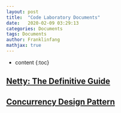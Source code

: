 ```yaml
---
layout: post
title:  "Code Laboratory Documents"
date:   2020-02-09 03:29:13
categories: Documents
tags: Documents
author: Franklinfang
mathjax: true
---
```

* content
{:toc}



## [Netty: The Definitive Guide](/Documents/Netty-The-Definitive-Guide)

## [Concurrency Design Pattern](/Documents/Netty-The-Definitive-Guide/Concurrency-Design-Pattern)